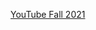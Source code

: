 [YouTube Fall 2021](https://www.youtube.com/watch?v=I6yuK4WpLxM&list=PLOtl7M3yp-DXbHTFe_w9zFPXeau28CDao&index=4)